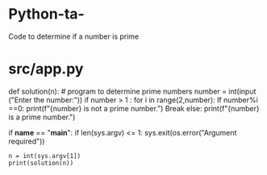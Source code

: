 # Python-ta-
Code to determine if a number is prime 

# src/app.py

def solution(n):
    # program to determine prime numbers
number = int(input ("Enter the number:"))
if number > 1 :
    for i in range(2,number):
        If number%i ==0:
           print(f"{number} is not a prime number.")
           Break
        else:
           print(f"{number} is a prime number.")

if __name__ == "__main__":
    if len(sys.argv) <= 1:
        sys.exit(os.error("Argument required"))

    n = int(sys.argv[1])
    print(solution(n))
